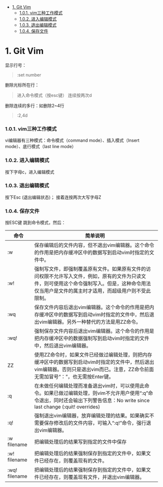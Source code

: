 
<!-- @import "[TOC]" {cmd="toc" depthFrom=1 depthTo=6 orderedList=false} -->

<!-- code_chunk_output -->

- [1. Git Vim](#1-git-vim)
    - [1.0.1. vim三种工作模式](#101-vim三种工作模式)
    - [1.0.2. 进入编辑模式](#102-进入编辑模式)
    - [1.0.3. 退出编辑模式](#103-退出编辑模式)
    - [1.0.4. 保存文件](#104-保存文件)

<!-- /code_chunk_output -->

# 1. Git Vim

显示行号：

> :set number

删除光标所在行：

> 进入命令模式（按esc键）
> 连续按两次d

删除连续的多行：如删除2~4行
> :2,4d 

### 1.0.1. vim三种工作模式

vi编辑器有三种模式：命令模式（command mode）、插入模式（Insert mode）、底行模式（last line mode）

### 1.0.2. 进入编辑模式

按下字母c，进入编辑模式

### 1.0.3. 退出编辑模式

按下Esc (退出编辑状态)； 接着连按两次大写字母Z

### 1.0.4. 保存文件

按ESC键 跳到命令模式，然后：

命令|简单说明
---|---
:w|保存编辑后的文件内容，但不退出vim编辑器。这个命令的作用是把内存缓冲区中的数据写到启动vim时指定的文件中。
:w!|强制写文件，即强制覆盖原有文件。如果原有文件的访问权限不允许写入文件，例如，原有的文件为只读文件，则可使用这个命令强制写入。但是，这种命令用法仅当用户是文件的属主时才适用，而超级用户则不受此限制。
:wq|保存文件内容后退出vim编辑器。这个命令的作用是把内存缓冲区中的数据写到启动vim时指定的文件中，然后退出vim编辑器。另外一种替代的方法是用ZZ命令。
:wq!|强制保存文件内容后退出vim编辑器。这个命令的作用是把内存缓冲区中的数据强制写到启动vim时指定的文件中，然后退出vim编辑器。
ZZ|使用ZZ命令时，如果文件已经做过编辑处理，则把内存缓冲区中的数据写到启动vim时指定的文件中，然后退出vim编辑器。否则只是退出vim而已。注意，ZZ命令前面无需加冒号“：”，也无需按Enter键。
:q|在未做任何编辑处理而准备退出vim时，可以使用此命令。如果已做过编辑处理，则vim不允许用户使用“:q”命令退出，同时还会输出下列警告信息：No write since last change (:quit! overrides)
:q!|强制退出vim编辑器，放弃编辑处理的结果。如果确实不需要保存修改后的文件内容，可输入“:q!”命令，强行退出vim编辑器。
:w filename|把编辑处理后的结果写到指定的文件中保存
:w! filename|把编辑处理后的结果强制保存到指定的文件中，如果文件已经存在，则覆盖现有的文件。
:wq! filename|把编辑处理后的结果强制保存到指定的文件中，如果文件已经存在，则覆盖现有文件，并退出vim编辑器。

